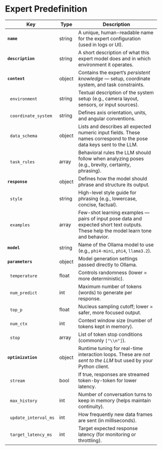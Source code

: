 # Expert Predefinition

| Key                    | Type   | Description                                                                                                                          |
| ---------------------- | ------ | ------------------------------------------------------------------------------------------------------------------------------------ |
| **`name`**             | string | A unique, human-readable name for the expert configuration (used in logs or UI).                                                     |
| **`description`**      | string | A short description of what this expert model does and in which environment it operates.                                             |
| **`context`**          | object | Contains the expert’s *persistent knowledge* — setup, coordinate system, and task constraints.                                       |
|   `environment`        | string | Textual description of the system setup (e.g., camera layout, sensors, or input sources).                                            |
|   `coordinate_system`  | string | Defines axis orientation, units, and angular conventions.                                                                            |
|   `data_schema`        | object | Lists and describes all expected numeric input fields. These names correspond to the pose data keys sent to the LLM.                 |
|   `task_rules`         | array  | Behavioral rules the LLM should follow when analyzing poses (e.g., brevity, certainty, phrasing).                                    |
| **`response`**         | object | Defines how the model should phrase and structure its output.                                                                        |
|   `style`              | string | High-level style guide for phrasing (e.g., lowercase, concise, factual).                                                             |
|   `examples`           | array  | Few-shot learning examples — pairs of input pose data and expected short text outputs. These help the model learn tone and behavior. |
| **`model`**            | string | Name of the Ollama model to use (e.g., `phi4-mini`, `phi4`, `llama3.2`).                                                             |
| **`parameters`**       | object | Model generation settings passed directly to Ollama.                                                                                 |
|   `temperature`        | float  | Controls randomness (lower = more deterministic).                                                                                    |
|   `num_predict`        | int    | Maximum number of tokens (words) to generate per response.                                                                           |
|   `top_p`              | float  | Nucleus sampling cutoff; lower = safer, more focused output.                                                                         |
|   `num_ctx`            | int    | Context window size (number of tokens kept in memory).                                                                               |
|   `stop`               | array  | List of token stop conditions (commonly `["\\n"]`).                                                                                  |
| **`optimization`**     | object | Runtime tuning for real-time interaction loops. These are *not sent to the LLM* but used by your Python client.                      |
|   `stream`             | bool   | If true, responses are streamed token-by-token for lower latency.                                                                    |
|   `max_history`        | int    | Number of conversation turns to keep in memory (helps maintain continuity).                                                          |
|   `update_interval_ms` | int    | How frequently new data frames are sent (in milliseconds).                                                                           |
|   `target_latency_ms`  | int    | Target expected response latency (for monitoring or throttling).                                                                     |
